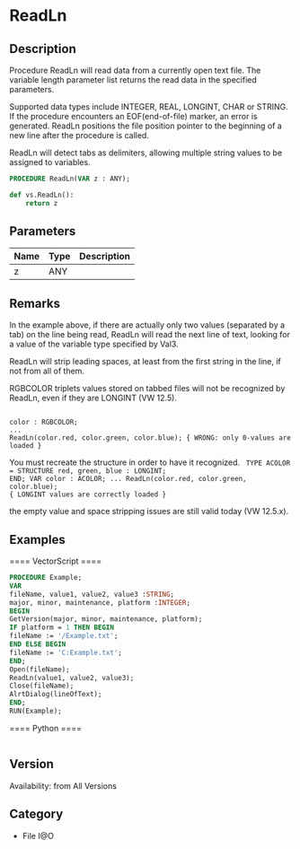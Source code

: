 # ReadLn

## Description
Procedure ReadLn will read data from a currently open text file. The variable length parameter list returns the read data in the specified parameters.

Supported data types include INTEGER, REAL, LONGINT, CHAR or STRING. If the procedure encounters an EOF(end-of-file) marker, an error is generated. ReadLn positions the file position pointer to the beginning of a new line after the procedure is called.

ReadLn will detect tabs as delimiters, allowing multiple string values to be assigned to variables.

```pascal
PROCEDURE ReadLn(VAR z : ANY);
```

```python
def vs.ReadLn():
    return z
```

## Parameters
|Name|Type|Description|
|---|---|---|
|z|ANY|   |

## Remarks
In the example above, if there are actually only two values (separated by a tab) on the line being read, ReadLn will read the next line of text, looking for a value of the variable type specified by Val3.



ReadLn will strip leading spaces, at least from the first string in the line, if not from all of them.



RGBCOLOR triplets values stored on tabbed files will not be recognized by ReadLn, even if they are LONGINT (VW 12.5).

<code lang="pas">
color : RGBCOLOR;
...
ReadLn(color.red, color.green, color.blue); { WRONG: only 0-values are loaded }
</code>

You must recreate the structure in order to have it recognized.
<code lang="pas">
TYPE
ACOLOR = STRUCTURE
red, green, blue : LONGINT;
END;
VAR
color : ACOLOR;
...
ReadLn(color.red, color.green, color.blue); { LONGINT values are correctly loaded }
</code>


the empty value and space stripping issues are still valid today (VW 12.5.x).

## Examples
==== VectorScript ====
```pascal
PROCEDURE Example;
VAR
fileName, value1, value2, value3 :STRING; 
major, minor, maintenance, platform :INTEGER;
BEGIN
GetVersion(major, minor, maintenance, platform);
IF platform = 1 THEN BEGIN
fileName := '/Example.txt';
END ELSE BEGIN
fileName := 'C:Example.txt';
END;
Open(fileName);
ReadLn(value1, value2, value3);
Close(fileName);
AlrtDialog(lineOfText);
END;
RUN(Example);
```
==== Python ====
```python

```

## Version
Availability: from All Versions

## Category
* File I@O

